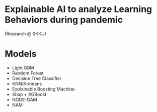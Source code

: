 # Explainable AI to analyze Learning Behaviors during pandemic

(Research @ SKKU)

# Models

- Light GBM
- Random Forest
- Decision Tree Classifier
- KNN/K-means
- Explainable Boosting Machine
- Shap + XGBoost
- NODE-GAM
- NAM
